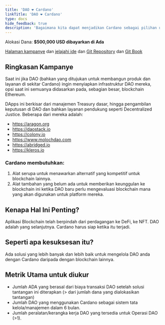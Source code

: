 ```yaml
---
title: 'DAO ❤ Cardano'
linkTitle: 'DAO ❤ Cardano'
type: docs
hide_feedback: true
description: 'Bagaimana kita dapat menjadikan Cardano sebagai pilihan utama bagi DAO untuk mengelola diri mereka sendiri?'
---
```


Alokasi Dana: **$500,000 USD dibayarkan di Ada**

[Halaman kampanye](https://cardano.ideascale.com/a/campaign-home/26237) dan [jelajahi ide](https://cardano.ideascale.com/a/ideas/top/campaign-filter/byids/campaigns/26237/stage/unspecified) dan [Git Repository](https://github.com/Catalyst-Challenges/F7-DAOs-Love-Cardano) dan [Git Book](https://quality-assurance-dao.gitbook.io/catalyst-fund-7-challenges/fund-7/daos-love-cardano)

## Ringkasan Kampanye

Saat ini jika DAO (bahkan yang ditujukan untuk membangun produk dan layanan di sekitar Cardano) ingin menyiapkan infrastruktur DAO mereka, opsi saat ini semuanya didasarkan pada, sebagian besar, blockchain Ethereum.

DApps ini berkisar dari manajemen Treasury dasar, hingga pengambilan keputusan di DAO dan bahkan layanan pendukung seperti Decentralized Justice. Beberapa dari mereka adalah:

- <https://aragon.org>
- <https://daostack.io>
- <https://colony.io>
- <https://www.molochdao.com>
- <https://abridged.io>
- <https://kleros.io>

### Cardano membutuhkan:

1. Alat serupa untuk menawarkan alternatif yang kompetitif untuk blockchain lainnya.
2. Alat tambahan yang belum ada untuk memberikan keunggulan ke blockchain ini ketika DAO baru perlu mengevaluasi blockchain mana yang akan digunakan untuk platform mereka.

## Kenapa Hal Ini Penting?

Aplikasi Blockchain telah berpindah dari perdagangan ke DeFi, ke NFT. DAO adalah yang selanjutnya. Cardano harus siap ketika itu terjadi.

## Seperti apa kesuksesan itu?

Ada solusi yang lebih banyak dan lebih baik untuk mengelola DAO anda dengan Cardano daripada dengan blockchain lainnya.

## Metrik Utama untuk diukur

- Jumlah ADA yang berasal dari biaya transaksi DAO setelah solusi tantangan ini diterapkan (&gt; dari jumlah dana yang dialokasikan tantangan)
- Jumlah DAO yang menggunakan Cardano sebagai sistem tata kelola/manajemen dalam 6 bulan.
- Jumlah peralatan/kerangka kerja DAO yang tersedia untuk Operasi DAO (&gt;1).
